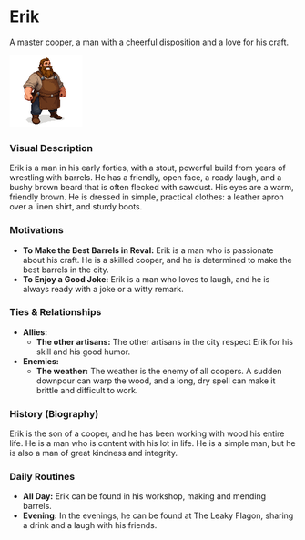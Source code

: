 # Erik

A master cooper, a man with a cheerful disposition and a love for his craft.

![](erik.png)
### Visual Description

Erik is a man in his early forties, with a stout, powerful build from years of wrestling with barrels. He has a friendly, open face, a ready laugh, and a bushy brown beard that is often flecked with sawdust. His eyes are a warm, friendly brown. He is dressed in simple, practical clothes: a leather apron over a linen shirt, and sturdy boots.

### Motivations

- **To Make the Best Barrels in Reval:** Erik is a man who is passionate about his craft. He is a skilled cooper, and he is determined to make the best barrels in the city.
- **To Enjoy a Good Joke:** Erik is a man who loves to laugh, and he is always ready with a joke or a witty remark.

### Ties & Relationships

- **Allies:**
    - **The other artisans:** The other artisans in the city respect Erik for his skill and his good humor.
- **Enemies:**
    - **The weather:** The weather is the enemy of all coopers. A sudden downpour can warp the wood, and a long, dry spell can make it brittle and difficult to work.

### History (Biography)

Erik is the son of a cooper, and he has been working with wood his entire life. He is a man who is content with his lot in life. He is a simple man, but he is also a man of great kindness and integrity.

### Daily Routines

- **All Day:** Erik can be found in his workshop, making and mending barrels.
- **Evening:** In the evenings, he can be found at The Leaky Flagon, sharing a drink and a laugh with his friends.
